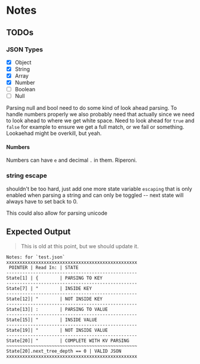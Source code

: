 # Notes

## TODOs
### JSON Types
- [x] Object
- [x] String
- [x] Array
- [x] Number
- [ ] Boolean
- [ ] Null

Parsing null and bool need to do some kind of look ahead parsing. To handle numbers properly we also probably need that actually since we need to look ahead to where we get white space.
Need to look ahead for `true` and `false` for example to ensure we get a full match, or we fail or something. Lookaehad might be overkill, but yeah.

#### Numbers
Numbers can have `e` and decimal `.` in them. Riperoni.

### string escape
shouldn't be too hard, just add one more state variable `escaping` that is only enabled when parsing a string and can only be toggled -- next state will always have to set back to 0.

This could also allow for parsing unicode

## Expected Output
> This is old at this point, but we should update it.
```
Notes: for `test.json`
xxxxxxxxxxxxxxxxxxxxxxxxxxxxxxxxxxxxxxxxxxxxxxxxx
 POINTER | Read In: | STATE
-------------------------------------------------
State[1] | {        | PARSING TO KEY
-------------------------------------------------
State[7] | "        | INSIDE KEY
-------------------------------------------------
State[12]| "        | NOT INSIDE KEY
-------------------------------------------------
State[13]| :        | PARSING TO VALUE
-------------------------------------------------
State[15]| "        | INSIDE VALUE
-------------------------------------------------
State[19]| "        | NOT INSIDE VALUE
-------------------------------------------------
State[20]| "        | COMPLETE WITH KV PARSING
~~~~~~~~~~~~~~~~~~~~~~~~~~~~~~~~~~~~~~~~~~~~~~~~~
State[20].next_tree_depth == 0 | VALID JSON
xxxxxxxxxxxxxxxxxxxxxxxxxxxxxxxxxxxxxxxxxxxxxxxxx
```